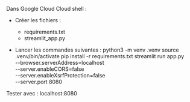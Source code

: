 Dans Google Cloud Cloud shell :

- Créer les fichiers :
    - requirements.txt
    - streamlit_app.py

- Lancer les commandes suivantes :
python3 -m venv .venv
source .venv/bin/activate
pip install -r requirements.txt
streamlit run app.py \
  --browser.serverAddress=localhost \
  --server.enableCORS=false \
  --server.enableXsrfProtection=false \
  --server.port 8080

Tester avec : localhost:8080